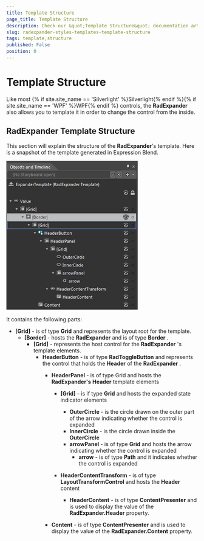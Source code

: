 ```yaml
---
title: Template Structure
page_title: Template Structure
description: Check our &quot;Template Structure&quot; documentation article for the RadExpander {{ site.framework_name }} control.
slug: radexpander-styles-templates-template-structure
tags: template,structure
published: False
position: 0
---
```


# Template Structure

Like most {% if site.site_name == 'Silverlight' %}Silverlight{% endif %}{% if site.site_name == 'WPF' %}WPF{% endif %} controls, the __RadExpander__ also allows you to template it in order to change the control from the inside.			

## RadExpander Template Structure

This section will explain the structure of the __RadExpander__'s template. Here is a snapshot of the template generated in Expression Blend.				

![](images/RadExpander_Styles_Templates_TemplateStructure.png)

It contains the following parts:

* __[Grid]__ - is of type __Grid__ and represents the layout root for the template.						
	* __[Border]__ - hosts the __RadExpander__ and is of type __Border__ .
		* __[Grid]__ - represents the host control for the __RadExpander__ 's template elements.
			* __HeaderButton__ - is of type __RadToggleButton__ and represents the control that holds the __Header__ of the __RadExpander__ .
				* __HeaderPanel__ - is of type Grid and hosts the __RadExpander's__ __Header__ template elements
					* __[Grid]__ - is if type __Grid__ and hosts the expanded state indicator elements
						* __OuterCircle__ - is the circle drawn on the outer part of the arrow indicating whether the control is expanded
						* __InnerCircle__ - is the circle drawn inside the __OuterCircle__
						* __arrowPanel__ - is of type __Grid__ and hosts the arrow indicating whether the control is expanded
							* __arrow__ - is of type __Path__ and it indicates whether the control is expanded																			

					* __HeaderContentTransform__ - is of type __LayoutTransformControl__ and hosts the __Header__ content
						* __HeaderContent__ - is of type __ContentPresenter__ and is used to display the value of the __RadExpander.Header__ property.																	

				* __Content__ - is of type __ContentPresenter__ and is used to display the value of the __RadExpander.Content__ property.
